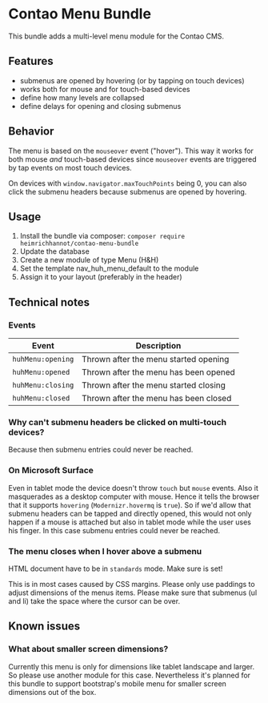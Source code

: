 # Contao Menu Bundle

This bundle adds a multi-level menu module for the Contao CMS.

## Features

- submenus are opened by hovering (or by tapping on touch devices)
- works both for mouse and for touch-based devices
- define how many levels are collapsed
- define delays for opening and closing submenus

## Behavior

The menu is based on the `mouseover` event ("hover"). This way it works for both mouse *and* touch-based devices since `mouseover` events are triggered by tap events
on most touch devices.

On devices with `window.navigator.maxTouchPoints` being 0, you can also click the submenu headers because submenus are opened by hovering.

## Usage

1. Install the bundle via composer: `composer require heimrichhannot/contao-menu-bundle`
2. Update the database
3. Create a new module of type Menu (H&H)
4. Set the template nav_huh_menu_default to the module
5. Assign it to your layout (preferably in the header)

## Technical notes

### Events

Event             | Description
------------------|------------
`huhMenu:opening` | Thrown after the menu started opening
`huhMenu:opened`  | Thrown after the menu has been opened
`huhMenu:closing` | Thrown after the menu started closing
`huhMenu:closed`  | Thrown after the menu has been closed

### Why can't submenu headers be clicked on multi-touch devices?

Because then submenu entries could never be reached.

### On Microsoft Surface

Even in tablet mode the device doesn't throw `touch` but `mouse` events. Also it masquerades as a desktop computer with mouse. Hence it tells the browser
that it supports `hovering` (`Modernizr.hovermq` is `true`). So if we'd allow that submenu headers can be tapped and directly opened, this would not only happen
if a mouse is attached but also in tablet mode while the user uses his finger. In this case submenu entries could never be reached.

### The menu closes when I hover above a submenu

HTML document have to be in `standards` mode. Make sure <!DOCTYPE html> is set!

This is in most cases caused by CSS margins. Please only use paddings to adjust dimensions of the menus items. Please make sure that submenus (ul and li) take the space
where the cursor can be over.

## Known issues

### What about smaller screen dimensions?

Currently this menu is only for dimensions like tablet landscape and larger. So please use another module for this case. Nevertheless it's planned for this bundle
to support bootstrap's mobile menu for smaller screen dimensions out of the box.
